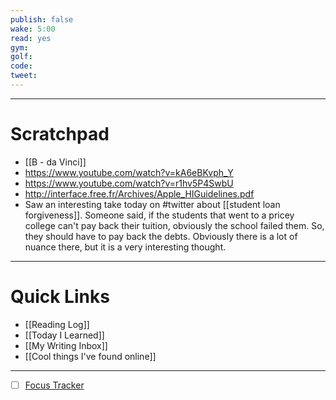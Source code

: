 ```yaml
---
publish: false
wake: 5:00
read: yes
gym:
golf:
code:
tweet:
---
```

***
# Scratchpad
- [[B - da Vinci]]
- https://www.youtube.com/watch?v=kA6eBKvph_Y
- https://www.youtube.com/watch?v=r1hv5P4SwbU
- http://interface.free.fr/Archives/Apple_HIGuidelines.pdf
- Saw an interesting take today on #twitter about [[student loan forgiveness]]. Someone said, if the students that went to a pricey college can't pay back their tuition, obviously the school failed them. So, they should have to pay back the debts. Obviously there is a lot of nuance there, but it is a very interesting thought. 



---
# Quick Links
- [[Reading Log]]
- [[Today I Learned]]
- [[My Writing Inbox]]
- [[Cool things I've found online]]

***
- [ ] [Focus Tracker](https://docs.google.com/spreadsheets/d/18ZL9CSRxE2z7pTKcaPGe3749GMO9Ov2UjVsRMQqShBk/edit#gid=696776801)